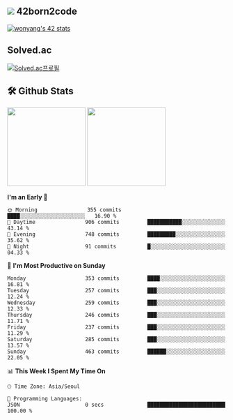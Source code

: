 
## <img src="https://img.shields.io/badge/-000000?style=flat&logo=42&logoColor=white"> 42born2code
[![wonyang's 42 stats](https://badge42.vercel.app/api/v2/cl5nhe5b6007809kydha7ht42/stats?cursusId=21&coalitionId=88)](https://profile.intra.42.fr/users/wonyang)

## Solved.ac
[![Solved.ac프로필](http://mazassumnida.wtf/api/v2/generate_badge?boj=bennyws)](https://solved.ac/bennyws)

## 🛠️ Github Stats
<p>
  <img height="180em" src="https://github-readme-stats-veggie-garden.vercel.app/api?username=gemstoneyang&show_icons=true&include_all_commits=true&bg_color=30,e96443,904e95&title_color=fff&text_color=fff">
  <img height="180em" src="https://github-readme-stats-veggie-garden.vercel.app/api/top-langs/?username=gemstoneyang&layout=compact&bg_color=30,e96443,904e95&title_color=fff&text_color=fff">
</p>

<!--START_SECTION:waka-->
**I'm an Early 🐤** 

```text
🌞 Morning                355 commits         ████░░░░░░░░░░░░░░░░░░░░░   16.90 % 
🌆 Daytime                906 commits         ███████████░░░░░░░░░░░░░░   43.14 % 
🌃 Evening                748 commits         █████████░░░░░░░░░░░░░░░░   35.62 % 
🌙 Night                  91 commits          █░░░░░░░░░░░░░░░░░░░░░░░░   04.33 % 
```
📅 **I'm Most Productive on Sunday** 

```text
Monday                   353 commits         ████░░░░░░░░░░░░░░░░░░░░░   16.81 % 
Tuesday                  257 commits         ███░░░░░░░░░░░░░░░░░░░░░░   12.24 % 
Wednesday                259 commits         ███░░░░░░░░░░░░░░░░░░░░░░   12.33 % 
Thursday                 246 commits         ███░░░░░░░░░░░░░░░░░░░░░░   11.71 % 
Friday                   237 commits         ███░░░░░░░░░░░░░░░░░░░░░░   11.29 % 
Saturday                 285 commits         ███░░░░░░░░░░░░░░░░░░░░░░   13.57 % 
Sunday                   463 commits         ██████░░░░░░░░░░░░░░░░░░░   22.05 % 
```


📊 **This Week I Spent My Time On** 

```text
🕑︎ Time Zone: Asia/Seoul

💬 Programming Languages: 
JSON                     0 secs              █████████████████████████   100.00 % 
```


<!--END_SECTION:waka-->
